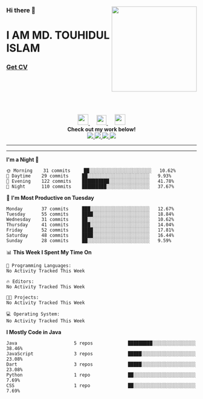 <div>
<img align="right" width="225" height="225" src="https://touhid-jisan.github.io/img/about-us.png">
<div>
  <h3> </h3>
  <h3> </h3>
  <h3>Hi there 👋</h3>
  <h1>I AM MD. TOUHIDUL ISLAM</h1>
 <!-- <h3>Software Engineer</h3> -->
  <h3> <a href="https://touhid-jisan.github.io/pdf/Touhidul_Islam.pdf"><span>Get CV</span></a></h3>
</div>
</div>
<br/><br/><br/><br/><br/>

<p align="center">
  <a href= "https://www.instagram.com/touhid_jisan/">
    <img src="https://img.icons8.com/ios-glyphs/256/000000/instagram-new.svg" width="28px"/>
  </a>
  &emsp;
  <a href="https://www.linkedin.com/in/touhid-jisan/">
    <img src="https://img.icons8.com/ios-filled/256/000000/linkedin.svg" width="26px"/>
  </a>
  &emsp;
  <a href="http://touhid-jisan.github.io/">
    <img src="https://img.icons8.com/material/256/000000/globe--v1.png" width="28px"/>
  </a>
  <br> 
  <strong>Check out my work below!</strong><br>
  
  <a href="https://badges.pufler.dev/years/touhid-jisan?style=flat-square&color=black&logo=github">
    <img src="https://badges.pufler.dev/years/touhid-jisan?style=flat-square&color=black&logo=github">
  </a>
  <a href="https://github.com/touhid-jisan?tab=repositories">
    <img src="https://badges.pufler.dev/repos/touhid-jisan?style=flat-square&color=black&logo=github">
  </a>
  <a href="https://gist.github.com/touhid-jisan">
    <img src="https://badges.pufler.dev/gists/touhid-jisan?style=flat-square&color=black&logo=github">
  </a>
  <a href="https://github.com/touhid-jisan">
    <img src="https://badges.pufler.dev/commits/monthly/touhid-jisan?style=flat-square&color=black&logo=github">
  </a>
</p>
<hr><hr>
<!--
**touhid-jisan/touhid-jisan** is a ✨ _special_ ✨ repository because its `README.md` (this file) appears on your GitHub profile.

Here are some ideas to get you started:

- 🔭 I’m currently working on ...
- 🌱 I’m currently learning ...
- 👯 I’m looking to collaborate on ...
- 🤔 I’m looking for help with ...
- 💬 Ask me about ...
- 📫 How to reach me: ...
- 😄 Pronouns: ...
- ⚡ Fun fact: ...
-->

<!--START_SECTION:waka-->
**I'm a Night 🦉** 

```text
🌞 Morning    31 commits     ██░░░░░░░░░░░░░░░░░░░░░░░   10.62% 
🌆 Daytime    29 commits     ██░░░░░░░░░░░░░░░░░░░░░░░   9.93% 
🌃 Evening    122 commits    ██████████░░░░░░░░░░░░░░░   41.78% 
🌙 Night      110 commits    █████████░░░░░░░░░░░░░░░░   37.67%

```
📅 **I'm Most Productive on Tuesday** 

```text
Monday       37 commits     ███░░░░░░░░░░░░░░░░░░░░░░   12.67% 
Tuesday      55 commits     ████░░░░░░░░░░░░░░░░░░░░░   18.84% 
Wednesday    31 commits     ██░░░░░░░░░░░░░░░░░░░░░░░   10.62% 
Thursday     41 commits     ███░░░░░░░░░░░░░░░░░░░░░░   14.04% 
Friday       52 commits     ████░░░░░░░░░░░░░░░░░░░░░   17.81% 
Saturday     48 commits     ████░░░░░░░░░░░░░░░░░░░░░   16.44% 
Sunday       28 commits     ██░░░░░░░░░░░░░░░░░░░░░░░   9.59%

```


📊 **This Week I Spent My Time On** 

```text
💬 Programming Languages: 
No Activity Tracked This Week

🔥 Editors: 
No Activity Tracked This Week

🐱‍💻 Projects: 
No Activity Tracked This Week

💻 Operating System: 
No Activity Tracked This Week

```

**I Mostly Code in Java** 

```text
Java                     5 repos             █████████░░░░░░░░░░░░░░░░   38.46% 
JavaScript               3 repos             █████░░░░░░░░░░░░░░░░░░░░   23.08% 
Dart                     3 repos             █████░░░░░░░░░░░░░░░░░░░░   23.08% 
Python                   1 repo              ██░░░░░░░░░░░░░░░░░░░░░░░   7.69% 
CSS                      1 repo              ██░░░░░░░░░░░░░░░░░░░░░░░   7.69%

```



<!--END_SECTION:waka-->
